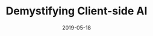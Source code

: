 ---
layout: post
title:  "Demystifying Client-side AI"
summary: Learn to deploy an AI app without a server
embed: <iframe src="https://www.youtube.com/embed/1gEaPTeuBmE" frameborder="0" allow="accelerometer; autoplay; encrypted-media; gyroscope; picture-in-picture" allowfullscreen></iframe>
where: JuniorDevSG
date:   2019-05-18
link: https://www.youtube.com/embed/1gEaPTeuBmE
---